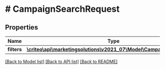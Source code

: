 # # CampaignSearchRequest

## Properties

Name | Type | Description | Notes
------------ | ------------- | ------------- | -------------
**filters** | [**\criteo\api\marketingsolutions\v2021_07\Model\CampaignSearchFilters**](CampaignSearchFilters.md) |  | [optional]

[[Back to Model list]](../../README.md#models) [[Back to API list]](../../README.md#endpoints) [[Back to README]](../../README.md)
